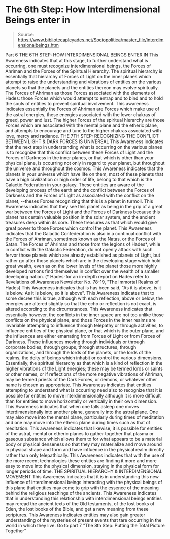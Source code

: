 # The 6th Step: How Interdimensional Beings enter in

> Source: https://www.bibliotecapleyades.net/Sociopolitica/master_file/interdimensionalbeings.htm

Part 6
THE 6TH STEP:
HOW INTERDIMENSIONAL BEINGS ENTER IN
This Awareness indicates that at this stage, to further understand what is occurring, one must recognize interdimensional beings, the Forces of Ahriman and the Forces of the Spiritual Hierarchy. The spiritual hierarchy is essentially that hierarchy of Forces of Light on the inner planes which attempt to raise the understanding and vibrations of entities on the various planets so that the planets and the entities thereon may evolve spiritually. The Forces of Ahriman as those Forces associated with the elements of Hades: those Forces which would attempt to entrap and to bind and to hold the souls of entities to prevent spiritual involvement.
This awareness indicates essentially the Forces of Ahriman are Forces which make use of the astral energies, these energies associated with the lower chakras of greed, power and lust. The higher Forces of the spiritual hierarchy are those Forces which are associated with the mental plane and the etheric plane, and attempts to encourage and tune to the higher chakras associated with love, mercy and radiance.
THE 7TH STEP: RECOGNIZING THE CONFLICT BETWEEN LIGHT & DARK FORCES IS UNIVERSAL
This Awareness indicates that the next step in understanding what is occurring on the various planes is to recognize that this conflict between these Forces of Light and the Forces of Darkness in the inner planes, or that which is other than your physical plane, is occurring not only in regard to your planet, but throughout the universe and throughout the cosmos. This Awareness indicates that the planets in your universe which have life on them, most of these planets that have a high civilization or high order of life, belong to that which is the Galactic Federation in your galaxy. These entities are aware of the developing process of the earth and the conflict between the Forces of Darkness and the Forces of Light as associated with the conflict on the planet, --theses Forces recognizing that this is a planet in turmoil.
This Awareness indicates that they see this planet as being in the grip of a great war between the Forces of Light and the Forces of Darkness because this planet has certain valuable position in the solar system, and the ancient treasures deep within its core. These treasures as that which would give great power to those Forces which control the planet. This Awareness indicates that the Galactic Confederation is also in a continual conflict with the Forces of Ahriman, sometimes known as the Natas, or the Forces of Satan. The Forces of Ahriman and those from the legions of Hades*, while in conflict with the Galactic Federation, do not openly attack with such fervor those planets which are already established as planets of Light, but rather go after those planets which are in the developing stage which hold great wealth, even as on the lower levels of the planet those more highly developed nations find themselves in conflict over the wealth of a smaller developing nation. (* Hades-for an in-depth report on Hades refer to Revelations of Awareness Newsletter No. 78-19, "The Immortal Realms of Hades)
This Awareness indicates that is has been said, "As it is above, is it is below. As it is below, so it is above". This Awareness indicates that to some decree this is true, although with each reflection, above or below, the energies are altered slightly so that the echo or reflection is not exact, is altered according to the circumstances. This Awareness indicates that essentially however, the conflicts in the inner space are not too unlike those conflicts on the physical plane, and those Forces in the inner realms are invariable attempting to influence through telepathy or through activities, to influence entities of the physical plane, or that which is the outer plane, and the influences are either emanating from Forces of Light or from Forces of Darkness.
These influences moving through individuals or through corporate bodies, through groups, through structures, through organizations, and through the lords of the planets, or the lords of the realms, the deity of beings which inhabit or control the various dimensions. Essentially, the spiritual hierarchy as that which is a kind of reflection in the higher vibrations of the Light energies; these may be termed lords or saints or other names, or if reflections of the more negative vibrations of Ahriman, may be termed priests of the Dark Forces, or demons, or whatever other name is chosen as appropriate.
This Awareness indicates that entities attempting to understand what is occurring need also to recognize that it is possible for entities to move interdimensionally although it is more difficult than for entities to move horizontally or vertically in their own dimension. This Awareness indicates that when one falls asleep one moves interdimensionally into another plane, generally into the astral plane. One may also move into the mental plane, particularly during times of meditation and one may move into the etheric plane during times such as that of meditation.
This awareness indicates that likewise, it is possible for entities of the astral, mental or etheric planes to gather together that plasma or gaseous substance which allows them to for what appears to be a material body or physical denseness so that they may materialize and move around in physical shape and form and have influence in the physical realm directly rather than only telepathically. This Awareness indicates that with the use of the more recent technologies these entities are finding it more and more easy to move into the physical dimension, staying in the physical form for longer periods of time.
THE SPIRITUAL HIERARCHY & INTERDIMENSIONAL MOVEMENT
This Awareness indicates that it is in understanding this new influence of interdimensional beings interacting with the physical beings of this plane that entities may come to grip with the essence of the meaning behind the religious teachings of the ancients. This Awareness indicates that in understanding this relationship with interdimensional beings entities may reread the ancient texts of the Old testaments, of the lost books of Eden, the lost books of the Bible, and get a new meaning from these scriptures. This Awareness indicates entities may also gain greater understanding of the mysteries of present events that tare occurring in the world in which they live.
Go to part 7 "The 8th Step: Putting the Total Picture Together"
